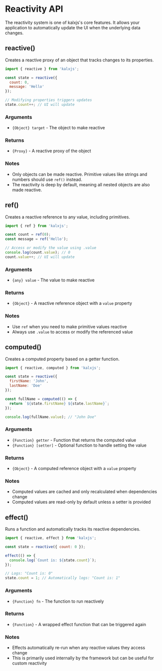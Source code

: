 <!-- kalxjs/docs/api/reactivity.md -->
# Reactivity API

The reactivity system is one of kalxjs's core features. It allows your application to automatically update the UI when the underlying data changes.

## reactive()

Creates a reactive proxy of an object that tracks changes to its properties.

```javascript
import { reactive } from 'kalxjs';

const state = reactive({
  count: 0,
  message: 'Hello'
});

// Modifying properties triggers updates
state.count++; // UI will update
```

### Arguments

- `{Object} target` - The object to make reactive

### Returns

- `{Proxy}` - A reactive proxy of the object

### Notes

- Only objects can be made reactive. Primitive values like strings and numbers should use `ref()` instead.
- The reactivity is deep by default, meaning all nested objects are also made reactive.

## ref()

Creates a reactive reference to any value, including primitives.

```javascript
import { ref } from 'kalxjs';

const count = ref(0);
const message = ref('Hello');

// Access or modify the value using .value
console.log(count.value); // 0
count.value++; // UI will update
```

### Arguments

- `{any} value` - The value to make reactive

### Returns

- `{Object}` - A reactive reference object with a `value` property

### Notes

- Use `ref` when you need to make primitive values reactive
- Always use `.value` to access or modify the referenced value

## computed()

Creates a computed property based on a getter function.

```javascript
import { reactive, computed } from 'kalxjs';

const state = reactive({
  firstName: 'John',
  lastName: 'Doe'
});

const fullName = computed(() => {
  return `${state.firstName} ${state.lastName}`;
});

console.log(fullName.value); // "John Doe"
```

### Arguments

- `{Function} getter` - Function that returns the computed value
- `{Function} [setter]` - Optional function to handle setting the value

### Returns

- `{Object}` - A computed reference object with a `value` property

### Notes

- Computed values are cached and only recalculated when dependencies change
- Computed values are read-only by default unless a setter is provided

## effect()

Runs a function and automatically tracks its reactive dependencies.

```javascript
import { reactive, effect } from 'kalxjs';

const state = reactive({ count: 0 });

effect(() => {
  console.log(`Count is: ${state.count}`);
});

// Logs: "Count is: 0"
state.count = 1; // Automatically logs: "Count is: 1"
```

### Arguments

- `{Function} fn` - The function to run reactively

### Returns

- `{Function}` - A wrapped effect function that can be triggered again

### Notes

- Effects automatically re-run when any reactive values they access change
- This is primarily used internally by the framework but can be useful for custom reactivity